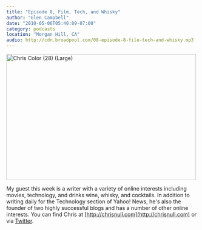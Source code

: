 ```yaml
---
title: "Episode 8, Film, Tech, and Whisky"
author: "Glen Campbell"
date: "2010-05-06T05:40:09-07:00"
category: podcasts
location: "Morgan Hill, CA"
audio: http://cdn.broadpool.com/08-episode-8-file-tech-and-whisky.mp3
---
```


<a href="http://www.flickr.com/photos/gecampbell/8586914476/" title="Chris Color (28) (Large) by gecampbell, on Flickr"><img src="http://farm9.staticflickr.com/8241/8586914476_940b5e50b0.jpg" width="500" height="332" alt="Chris Color (28) (Large)"></a>

My guest this week is a writer with a variety of online interests including movies, technology, and drinks   wine, whisky, and cocktails. In addition to writing daily for the Technology section of Yahoo! News, he's also the founder of two highly successful blogs and has a number of other online interests. You can find Chris at [http://chrisnull.com](http://chrisnull.com) or via [Twitter](http://twitter.com/christophernull).
